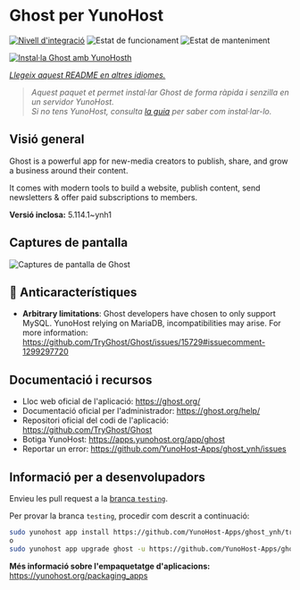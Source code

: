 <!--
N.B.: Aquest README ha estat generat automàticament per <https://github.com/YunoHost/apps/tree/master/tools/readme_generator>
NO s'ha de modificar manualment.
-->

# Ghost per YunoHost

[![Nivell d'integració](https://apps.yunohost.org/badge/integration/ghost)](https://ci-apps.yunohost.org/ci/apps/ghost/)
![Estat de funcionament](https://apps.yunohost.org/badge/state/ghost)
![Estat de manteniment](https://apps.yunohost.org/badge/maintained/ghost)

[![Instal·la Ghost amb YunoHosth](https://install-app.yunohost.org/install-with-yunohost.svg)](https://install-app.yunohost.org/?app=ghost)

*[Llegeix aquest README en altres idiomes.](./ALL_README.md)*

> *Aquest paquet et permet instal·lar Ghost de forma ràpida i senzilla en un servidor YunoHost.*  
> *Si no tens YunoHost, consulta [la guia](https://yunohost.org/install) per saber com instal·lar-lo.*

## Visió general

Ghost is a powerful app for new-media creators to publish, share, and grow a business around their content.

It comes with modern tools to build a website, publish content, send newsletters & offer paid subscriptions to members.


**Versió inclosa:** 5.114.1~ynh1

## Captures de pantalla

![Captures de pantalla de Ghost](./doc/screenshots/screenshot.png)

## :red_circle: Anticaracterístiques

- **Arbitrary limitations**: Ghost developers have chosen to only support MySQL. YunoHost relying on MariaDB, incompatibilities may arise. For more information: https://github.com/TryGhost/Ghost/issues/15729#issuecomment-1299297720

## Documentació i recursos

- Lloc web oficial de l'aplicació: <https://ghost.org/>
- Documentació oficial per l'administrador: <https://ghost.org/help/>
- Repositori oficial del codi de l'aplicació: <https://github.com/TryGhost/Ghost>
- Botiga YunoHost: <https://apps.yunohost.org/app/ghost>
- Reportar un error: <https://github.com/YunoHost-Apps/ghost_ynh/issues>

## Informació per a desenvolupadors

Envieu les pull request a la [branca `testing`](https://github.com/YunoHost-Apps/ghost_ynh/tree/testing).

Per provar la branca `testing`, procedir com descrit a continuació:

```bash
sudo yunohost app install https://github.com/YunoHost-Apps/ghost_ynh/tree/testing --debug
o
sudo yunohost app upgrade ghost -u https://github.com/YunoHost-Apps/ghost_ynh/tree/testing --debug
```

**Més informació sobre l'empaquetatge d'aplicacions:** <https://yunohost.org/packaging_apps>
